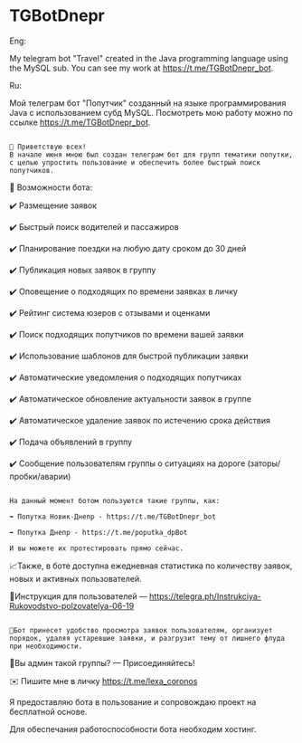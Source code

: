 # TGBotDnepr

Eng:

My telegram bot "Travel" created in the Java programming language using the MySQL sub. You can see my work at https://t.me/TGBotDnepr_bot.

Ru:

Мой телеграм бот "Попутчик" созданный на языке программирования Java с использованием субд MySQL. Посмотреть мою работу можно по ссылке https://t.me/TGBotDnepr_bot.

~~~~~~~~~~~~~~~~~~~~~~~~~~~~~~~~~~~

👋 Приветствую всех!
В начале июня мною был создан телеграм бот для групп тематики попутки, с целью упростить пользование и обеспечить более быстрый поиск попутчиков.

~~~~~~~~~~~~~~~~~~~~~~~~~~~~~~~~~~~

📄 Возможности бота: 

✔️ Размещение заявок 

✔️ Быстрый поиск водителей и пассажиров 

✔️ Планирование поездки на любую дату сроком до 30 дней 

✔️ Публикация новых заявок в группу 

✔️ Оповещение о подходящих по времени заявках в личку 

✔️ Рейтинг система юзеров с отзывами и оценками 

✔️ Поиск подходящих попутчиков по времени вашей заявки 

✔️ Использование шаблонов для быстрой публикации заявки 

✔️ Автоматические уведомления о подходящих попутчиках 

✔️ Автоматическое обновление актуальности заявок в группе 

✔️ Автоматическое удаление заявок по истечению срока действия 

✔️ Подача объявлений в группу 

✔️ Сообщение пользователям группы о ситуациях на дороге (заторы/пробки/аварии)

~~~~~~~~~~~~~~~~~~~~~~~~~~~~~~~~~~~

На данный момент ботом пользуются такие группы, как:

➡️ Попутка Новик-Днепр - https://t.me/TGBotDnepr_bot

➡️ Попутка Днепр - https://t.me/poputka_dpBot

И вы можете их протестировать прямо сейчас.

~~~~~~~~~~~~~~~~~~~~~~~~~~~~~~~~~~~

📈Также, в боте доступна ежедневная статистика по количеству заявок, новых и активных пользователей.

📝Инструкция для пользователей — https://telegra.ph/Instrukciya-Rukovodstvo-polzovatelya-06-19

~~~~~~~~~~~~~~~~~~~~~~~~~~~~~~~~~~~

🔻Бот принесет удобство просмотра заявок пользователям, организует порядок, удаляя устаревшие заявки, и разгрузит тему от лишнего флуда при необходимости.

~~~~~~~~~~~~~~~~~~~~~~~~~~~~~~~~~~~

🔺Вы админ такой группы? — Присоединяйтесь!

✉️ Пишите мне в личку https://t.me/lexa_coronos

Я предоставляю бота в пользование и сопровождаю проект на бесплатной основе.

Для обеспечания работоспособности бота необходим хостинг.
